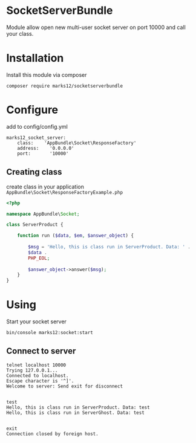 SocketServerBundle
==================

Module allow open new multi-user socket server on port 10000 
and call your class.

# Installation

Install this module via composer 

`composer require marks12/socketserverbundle`

# Configure

add to config/config.yml

```
marks12_socket_server:
    class:    'AppBundle\Socket\ResponseFactory'
    address:    '0.0.0.0'
    port:       '10000'
```

## Creating class

create class in your application
`AppBundle\Socket\ResponseFactoryExample.php`

```php
<?php

namespace AppBundle\Socket;

class ServerProduct {

    function run ($data, $em, $answer_object) {
        
        $msg = 'Hello, this is class run in ServerProduct. Data: ' . 
        $data . 
        PHP_EOL;
        
        $answer_object->answer($msg);
    }
}
```

# Using

Start your socket server

`bin/console marks12:socket:start`

## Connect to server

```
telnet localhost 10000
Trying 127.0.0.1...
Connected to localhost.
Escape character is '^]'.
Welcome to server: Send exit for disconnect


test
Hello, this is class run in ServerProduct. Data: test
Hello, this is class run in ServerGhost. Data: test


exit
Connection closed by foreign host.
```
